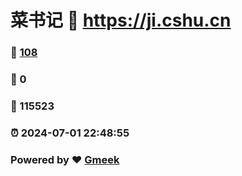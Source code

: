 # 菜书记 :link: https://ji.cshu.cn 
### :page_facing_up: [108](https://ji.cshu.cn/tag.html) 
### :speech_balloon: 0 
### :hibiscus: 115523 
### :alarm_clock: 2024-07-01 22:48:55 
### Powered by :heart: [Gmeek](https://github.com/Meekdai/Gmeek)
